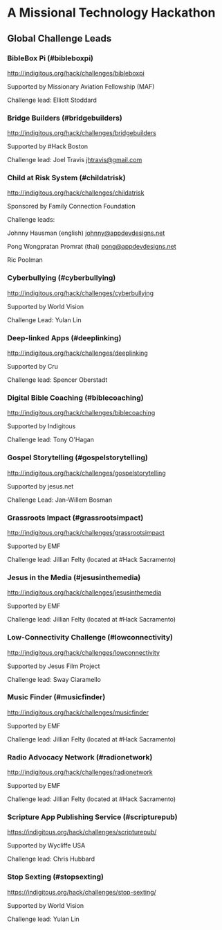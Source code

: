 
# A Missional Technology Hackathon 

## Global Challenge Leads


### BibleBox Pi (#bibleboxpi)

http://indigitous.org/hack/challenges/bibleboxpi

Supported by Missionary Aviation Fellowship (MAF) 

Challenge lead: Elliott Stoddard


### Bridge Builders (#bridgebuilders) 

http://indigitous.org/hack/challenges/bridgebuilders

Supported by #Hack Boston

Challenge lead: Joel Travis jhtravis@gmail.com


### Child at Risk System (#childatrisk) 

http://indigitous.org/hack/challenges/childatrisk

Sponsored by Family Connection Foundation

Challenge leads: 

Johnny Hausman (english) johnny@appdevdesigns.net 

Pong Wongpratan Promrat (thai) pong@appdevdesigns.net 

Ric Poolman


### Cyberbullying (#cyberbullying) 

http://indigitous.org/hack/challenges/cyberbullying

Supported by World Vision 

Challenge Lead: Yulan Lin


### Deep-linked Apps (#deeplinking)

http://indigitous.org/hack/challenges/deeplinking

Supported by Cru

Challenge lead: Spencer Oberstadt


### Digital Bible Coaching (#biblecoaching)

http://indigitous.org/hack/challenges/biblecoaching

Supported by Indigitous

Challenge lead: Tony O'Hagan


### Gospel Storytelling (#gospelstorytelling) 

http://indigitous.org/hack/challenges/gospelstorytelling

Supported by jesus.net

Challenge Lead: Jan-Willem Bosman


### Grassroots Impact (#grassrootsimpact)

http://indigitous.org/hack/challenges/grassrootsimpact

Supported by EMF 

Challenge lead: Jillian Felty (located at #Hack Sacramento)


### Jesus in the Media (#jesusinthemedia) 

http://indigitous.org/hack/challenges/jesusinthemedia

Supported by EMF 

Challenge lead: Jillian Felty (located at #Hack Sacramento)


### Low-Connectivity Challenge (#lowconnectivity)

http://indigitous.org/hack/challenges/lowconnectivity

Supported by Jesus Film Project

Challenge lead: Sway Ciaramello


### Music Finder (#musicfinder) 

http://indigitous.org/hack/challenges/musicfinder

Supported by EMF 

Challenge lead: Jillian Felty (located at #Hack Sacramento)

### Radio Advocacy Network (#radionetwork) 

http://indigitous.org/hack/challenges/radionetwork

Supported by EMF 

Challenge lead: Jillian Felty (located at #Hack Sacramento)


### Scripture App Publishing Service (#scripturepub)

https://indigitous.org/hack/challenges/scripturepub/

Supported by Wycliffe USA

Challenge lead: Chris Hubbard


### Stop Sexting (#stopsexting) 

https://indigitous.org/hack/challenges/stop-sexting/

Supported by World Vision 

Challenge lead: Yulan Lin
